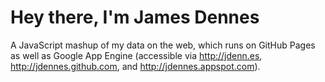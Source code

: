 Hey there, I'm James Dennes
===========================

A JavaScript mashup of my data on the web, which runs on GitHub Pages as well as Google App Engine (accessible via <http://jdenn.es>, <http://jdennes.github.com>, and <http://jdennes.appspot.com>).
